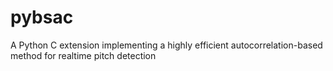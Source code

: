 # pybsac
A Python C extension implementing a highly efficient autocorrelation-based method for realtime pitch detection

